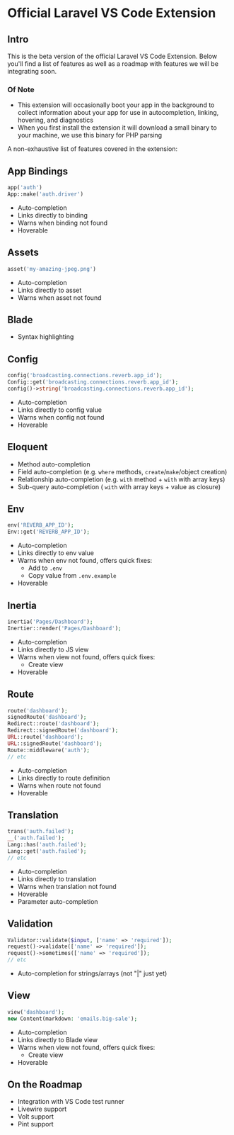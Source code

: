 # Official Laravel VS Code Extension

## Intro

This is the beta version of the official Laravel VS Code Extension. Below you'll find a list of features as well as a roadmap with features we will be integrating soon.

### Of Note

-   This extension will occasionally boot your app in the background to collect information about your app for use in autocompletion, linking, hovering, and diagnostics
-   When you first install the extension it will download a small binary to your machine, we use this binary for PHP parsing

A non-exhaustive list of features covered in the extension:

## App Bindings

```php
app('auth')
App::make('auth.driver')
```

-   Auto-completion
-   Links directly to binding
-   Warns when binding not found
-   Hoverable

## Assets

```php
asset('my-amazing-jpeg.png')
```

-   Auto-completion
-   Links directly to asset
-   Warns when asset not found

<!--
## Auth

```php
Gate::has('viewNova');
Gate::allows('viewNova');
// etc
```

-   Auto-completion
-   Links directly to gate
-   Warns when gate not found
-->

## Blade

-   Syntax highlighting

## Config

```php
config('broadcasting.connections.reverb.app_id');
Config::get('broadcasting.connections.reverb.app_id');
config()->string('broadcasting.connections.reverb.app_id');
```

-   Auto-completion
-   Links directly to config value
-   Warns when config not found
-   Hoverable

## Eloquent

-   Method auto-completion
-   Field auto-completion (e.g. `where` methods, `create`/`make`/object creation)
-   Relationship auto-completion (e.g. `with` method + `with` with array keys)
-   Sub-query auto-completion ( `with` with array keys + value as closure)

## Env

```php
env('REVERB_APP_ID');
Env::get('REVERB_APP_ID');
```

-   Auto-completion
-   Links directly to env value
-   Warns when env not found, offers quick fixes:
    -   Add to `.env`
    -   Copy value from `.env.example`
-   Hoverable

## Inertia

```php
inertia('Pages/Dashboard');
Inertier::render('Pages/Dashboard');
```

-   Auto-completion
-   Links directly to JS view
-   Warns when view not found, offers quick fixes:
    -   Create view
-   Hoverable

## Route

```php
route('dashboard');
signedRoute('dashboard');
Redirect::route('dashboard');
Redirect::signedRoute('dashboard');
URL::route('dashboard');
URL::signedRoute('dashboard');
Route::middleware('auth');
// etc
```

-   Auto-completion
-   Links directly to route definition
-   Warns when route not found
-   Hoverable

## Translation

```php
trans('auth.failed');
__('auth.failed');
Lang::has('auth.failed');
Lang::get('auth.failed');
// etc
```

-   Auto-completion
-   Links directly to translation
-   Warns when translation not found
-   Hoverable
-   Parameter auto-completion

## Validation

```php
Validator::validate($input, ['name' => 'required']);
request()->validate(['name' => 'required']);
request()->sometimes(['name' => 'required']);
// etc
```

-   Auto-completion for strings/arrays (not "|" just yet)

## View

```php
view('dashboard');
new Content(markdown: 'emails.big-sale');
```

-   Auto-completion
-   Links directly to Blade view
-   Warns when view not found, offers quick fixes:
    -   Create view
-   Hoverable

## On the Roadmap

-   Integration with VS Code test runner
-   Livewire support
-   Volt support
-   Pint support
